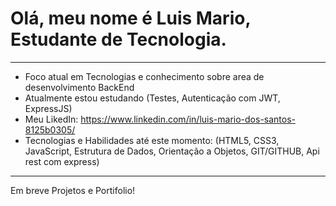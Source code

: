 # Olá, meu nome é Luis Mario, Estudante de Tecnologia.
***
- Foco atual em Tecnologias e conhecimento sobre area de desenvolvimento BackEnd
- Atualmente estou estudando (Testes, Autenticação com JWT, ExpressJS)
- Meu LikedIn: https://www.linkedin.com/in/luis-mario-dos-santos-8125b0305/
- Tecnologias e Habilidades até este momento: (HTML5, CSS3, JavaScript, Estrutura de Dados, Orientação a Objetos, GIT/GITHUB, Api rest com express)
***
Em breve Projetos e Portifolio!
